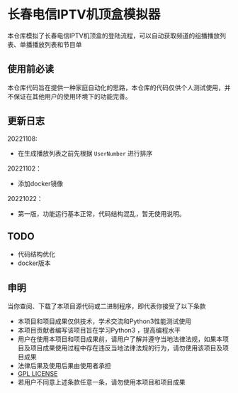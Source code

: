 # 长春电信IPTV机顶盒模拟器

本仓库模拟了长春电信IPTV机顶盒的登陆流程，可以自动获取频道的组播播放列表、单播播放列表和节目单

## 使用前必读

本仓库代码旨在提供一种家庭自动化的思路，本仓库的代码仅供个人测试使用，并不保证在其他用户的使用环境下的功能完善。

## 更新日志

20221108:

- 在生成播放列表之前先根据 `UserNumber` 进行排序

20221102：

- 添加docker镜像

20221022：

- 第一版，功能运行基本正常，代码结构混乱，暂无使用说明。

## TODO

- 代码结构优化
- docker版本

## 申明

当你查阅、下载了本项目源代码或二进制程序，即代表你接受了以下条款

- 本项目和项目成果仅供技术，学术交流和Python3性能测试使用
- 本项目贡献者编写该项目旨在学习Python3 ，提高编程水平
- 用户在使用本项目和项目成果前，请用户了解并遵守当地法律法规，如果本项目及项目成果使用过程中存在违反当地法律法规的行为，请勿使用该项目及项目成果
- 法律后果及使用后果由使用者承担
- [GPL LICENSE](https://github.com/vergilgao/Telecom-IPTV-Mock/blob/master/LICENSE)
- 若用户不同意上述条款任意一条，请勿使用本项目和项目成果
